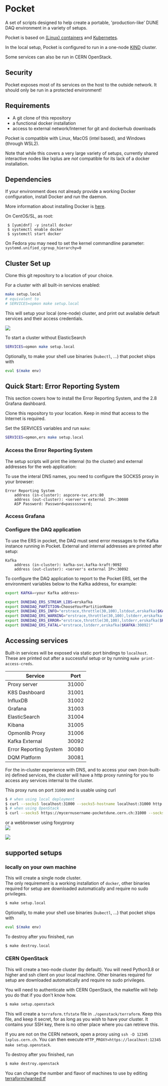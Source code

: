 # Pocket

A set of scripts designed to help create a portable, 'production-like' DUNE DAQ environment in a variety of setups.

Pocket is based on [(Linux) containers](docker.io) and [Kubernetes](kubernetes.io).

In the local setup, Pocket is configured to run in a one-node [KIND](https://kind.sigs.k8s.io) cluster.

Some services can also be run in CERN OpenStack.

## Security

Pocket exposes most of its services on the host to the outside network. It should only be run in a protected environment!

## Requirements
- A git clone of this repository
- a functional docker installation
- access to external network/Internet for git and dockerhub downloads

Pocket is compatible with Linux, MacOS (intel based), and Windows (through WSL2).

Note that while this covers a very large variety of setups, currently shared interactive nodes like lxplus are _not_ compatible for its lack of a docker installation.

## Dependencies

If your environment does not already provide a working Docker configuration, install Docker and run the daemon. 

More information about installing Docker is [here](https://docs.docker.com/engine/install/).

On CentOS/SL, as root:
```
 $ [yum|dnf] -y install docker
 $ systemctl enable docker
 $ systemctl start docker
```

On Fedora you may need to set the kernel commandline parameter:
```systemd.unified_cgroup_hierarchy=0```

## Cluster Set up

Clone this git repository to a location of your choice.

For a cluster with all built-in services enabled:
```bash
make setup.local
# equivalent to
# SERVICES=opmon make setup.local
```

This will setup your local (one-node) cluster, and print out available default services and their access credentials.

![](print-access-creds.png)

To start a cluster without ElasticSearch
```bash
SERVICES=opmon make setup.local
```

Optionally, to make your shell use binaries (`kubectl`, ...) that pocket ships with
```bash
eval $(make env)
```

## Quick Start: Error Reporting System

This section covers how to install the Error Reporting System, and the 2.8 Grafana dashboard.

Clone this repository to your location. Keep in mind that access to the Internet is required.

Set the SERVICES variables and run `make`:

```bash
SERVICES=opmon,ers make setup.local
```
### Access the Error Reporting System

The setup scripts will print the internal (to the cluster) and external addresses for the web application:

To use the interal DNS names, you need to configure the SOCKS5 proxy in your browser:

```
Error Reporting System
	address (in-cluster): aspcore-svc.ers:80
	address (out-cluster): <server's external IP>:30080
	ASP Password: Password=passsssword;
```

### Access Grafana

### Configure the DAQ application

To use the ERS in pocket, the DAQ must send error messages to the Kafka instance running in Pocket. External and internal addresses are printed after setup:

```
Kafka
	address (in-cluster): kafka-svc.kafka-kraft:9092
	address (out-cluster): <server's external IP>:30092
```

To configure the DAQ application to report to the Pocket ERS, set the environment variables below to the Kafka address, for example: 

```bash
export KAFKA=<your Kafka address>

export DUNEDAQ_ERS_STREAM_LIBS=erskafka
export DUNEDAQ_PARTITION=ChooseYourPartitionName
export DUNEDAQ_ERS_INFO="erstrace,throttle(30,100),lstdout,erskafka($KAFKA:30092)"
export DUNEDAQ_ERS_WARNING="erstrace,throttle(30,100),lstderr,erskafka($KAFKA:30092)"
export DUNEDAQ_ERS_ERROR="erstrace,throttle(30,100),lstderr,erskafka($KAFKA:30092)"
export DUNEDAQ_ERS_FATAL="erstrace,lstderr,erskafka($KAFKA:30092)"
```

## Accessing services

Built-in services will be exposed via static port bindings to `localhost`.  
These are printed out after a successful setup or by running `make print-access-creds`.

|Service|Port|
|-|-|
|Proxy server|31000|
|K8S Dashboard|31001|
|InfluxDB|31002|
|Grafana|31003|
|ElasticSearch|31004|
|Kibana|31005|
|Opmonlib Proxy|31006|
|Kafka External|30092|
|Error Reporting System|30080|
|DQM Platform|30081|

For the in-cluster experience with DNS, and to access your own (non-built-in) defined services,
the cluster will have a http proxy running for you to access any services internal to the cluster.

This proxy runs on port `31000` and is usable using curl
```bash
$ # when using local deployment
$ curl --socks5 localhost:31000 --socks5-hostname localhost:31000 http://example-server
$ # when using OpenStack
$ curl --socks5 https://mycernusername-pocketdune.cern.ch:31000 --socks5-hostname https://mycernusername-pocketdune.cern.ch:31000 http://example-server
```

or a webbrowser using foxyproxy  
![](foxyproxy.png)

![](grafana.png)

## supported setups

### locally on your own machine
This will create a single node cluster.  
The only requirement is a working installation of `docker`, other binaries required for setup are downloaded automatically and require no sudo privileges.
```bash
$ make setup.local
```

Optionally, to make your shell use binaries (`kubectl`, ...) that pocket ships with
```bash
eval $(make env)
```

To destroy after you finished, run
```bash
$ make destroy.local
```

### CERN OpenStack
This will create a two-node cluster (by default). You will need Python3.8 or higher and ssh client on your local machine. Other binaries required for setup are downloaded automatically and require no sudo privileges.

You will need to authenticate with CERN OpenStack, the makefile will help you do that if you don't know how.
```bash
$ make setup.openstack
```

This will create a `terraform.tfstate` file in `./openstack/terraform`. Keep this file, and keep it secret, for as long as you wish to have your cluster.
It contains your SSH key, there is no other place where you can retrieve this.

If you are not on the CERN network, open a proxy using `ssh -D 12345 lxplus.cern.ch`.
You can then execute `HTTP_PROXY=https://localhost:12345 make setup.openstack`.

To destroy after you finished, run
```bash
$ make destroy.openstack
```

You can change the number and flavor of machines to use by editing [terraform/wanted.tf](terraform/wanted.tf)
